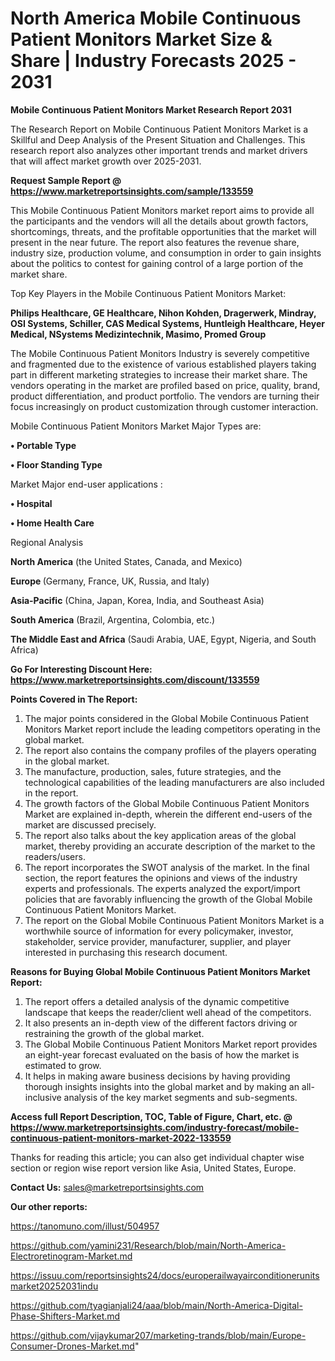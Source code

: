 # North America Mobile Continuous Patient Monitors Market Size & Share | Industry Forecasts 2025 - 2031

<strong>Mobile Continuous Patient Monitors Market Research Report 2031</strong>

The Research Report on Mobile Continuous Patient Monitors Market is a Skillful and Deep Analysis of the Present Situation and Challenges. This research report also analyzes other important trends and market drivers that will affect market growth over 2025-2031.

<strong>Request Sample Report @ <a href=https://www.marketreportsinsights.com/sample/133559>https://www.marketreportsinsights.com/sample/133559</a></strong>

This Mobile Continuous Patient Monitors market report aims to provide all the participants and the vendors will all the details about growth factors, shortcomings, threats, and the profitable opportunities that the market will present in the near future. The report also features the revenue share, industry size, production volume, and consumption in order to gain insights about the politics to contest for gaining control of a large portion of the market share.

Top Key Players in the Mobile Continuous Patient Monitors Market:

<strong>Philips Healthcare, GE Healthcare, Nihon Kohden, Dragerwerk, Mindray, OSI Systems, Schiller, CAS Medical Systems, Huntleigh Healthcare, Heyer Medical, NSystems Medizintechnik, Masimo, Promed Group</strong>

The Mobile Continuous Patient Monitors Industry is severely competitive and fragmented due to the existence of various established players taking part in different marketing strategies to increase their market share. The vendors operating in the market are profiled based on price, quality, brand, product differentiation, and product portfolio. The vendors are turning their focus increasingly on product customization through customer interaction.

Mobile Continuous Patient Monitors Market Major Types are:

<strong>• Portable Type

• Floor Standing Type</strong>

Market Major end-user applications :

<strong>• Hospital

• Home Health Care</strong>

Regional Analysis

</u><strong><b>North America</b></strong> (the United States, Canada, and Mexico)

<strong><b>Europe </b></strong>(Germany, France, UK, Russia, and Italy)

<strong><b>Asia-Pacific</b></strong> (China, Japan, Korea, India, and Southeast Asia)

<strong><b>South America</b></strong> (Brazil, Argentina, Colombia, etc.)

<strong><b>The Middle East and Africa</b></strong> (Saudi Arabia, UAE, Egypt, Nigeria, and South Africa)

<strong>Go For Interesting Discount Here: <a href=https://www.marketreportsinsights.com/discount/133559>https://www.marketreportsinsights.com/discount/133559</a></strong>

<strong>Points Covered in The Report:</strong>
<ol>
  <li>The major points considered in the Global Mobile Continuous Patient Monitors Market report include the leading competitors operating in the global market.</li>
  <li>The report also contains the company profiles of the players operating in the global market.</li>
  <li>The manufacture, production, sales, future strategies, and the technological capabilities of the leading manufacturers are also included in the report.</li>
  <li>The growth factors of the Global Mobile Continuous Patient Monitors Market are explained in-depth, wherein the different end-users of the market are discussed precisely.</li>
  <li>The report also talks about the key application areas of the global market, thereby providing an accurate description of the market to the readers/users.</li>
  <li>The report incorporates the SWOT analysis of the market. In the final section, the report features the opinions and views of the industry experts and professionals. The experts analyzed the export/import policies that are favorably influencing the growth of the Global Mobile Continuous Patient Monitors Market.</li>
  <li>The report on the Global Mobile Continuous Patient Monitors Market is a worthwhile source of information for every policymaker, investor, stakeholder, service provider, manufacturer, supplier, and player interested in purchasing this research document.</li>
</ol>
<strong>Reasons for Buying Global Mobile Continuous Patient Monitors Market Report:</strong>

<ol>
  <li>The report offers a detailed analysis of the dynamic competitive landscape that keeps the reader/client well ahead of the competitors.</li>
  <li>It also presents an in-depth view of the different factors driving or restraining the growth of the global market.</li>
  <li>The Global Mobile Continuous Patient Monitors Market report provides an eight-year forecast evaluated on the basis of how the market is estimated to grow.</li>
  <li>It helps in making aware business decisions by having providing thorough insights insights into the global market and by making an all-inclusive analysis of the key market segments and sub-segments.</li>
</ol>
<strong>Access full Report Description, TOC, Table of Figure, Chart, etc. @ <a href=https://www.marketreportsinsights.com/industry-forecast/mobile-continuous-patient-monitors-market-2022-133559>https://www.marketreportsinsights.com/industry-forecast/mobile-continuous-patient-monitors-market-2022-133559</a></strong>


Thanks for reading this article; you can also get individual chapter wise section or region wise report version like Asia, United States, Europe.

<strong>Contact Us:</strong>
sales@marketreportsinsights.com

<strong>Our other reports:</strong>

<a href=https://tanomuno.com/illust/504957>https://tanomuno.com/illust/504957</a>

<a href=https://github.com/yamini231/Research/blob/main/North-America-Electroretinogram-Market.md>https://github.com/yamini231/Research/blob/main/North-America-Electroretinogram-Market.md</a>

<a href=https://issuu.com/reportsinsights24/docs/europerailwayairconditionerunitsmarket20252031indu>https://issuu.com/reportsinsights24/docs/europerailwayairconditionerunitsmarket20252031indu</a>

<a href=https://github.com/tyagianjali24/aaa/blob/main/North-America-Digital-Phase-Shifters-Market.md>https://github.com/tyagianjali24/aaa/blob/main/North-America-Digital-Phase-Shifters-Market.md</a>

<a href=https://github.com/vijaykumar207/marketing-trands/blob/main/Europe-Consumer-Drones-Market.md>https://github.com/vijaykumar207/marketing-trands/blob/main/Europe-Consumer-Drones-Market.md</a>"
